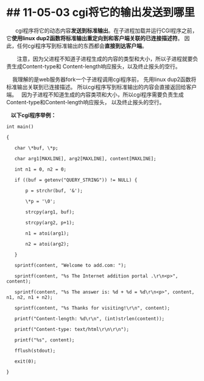 # \## 11-05-03 cgi将它的输出发送到哪里

      cgi程序将它的动态内容**发送到标准输出**。在子进程加载并运行CGI程序之前，它**使用linux dup2函数将标准输出重定向到和客户端关联的已连接描述符**。 因此，任何cgi程序写到标准输出的东西都会**直接到达客户端**。

       注意，因为父进程不知道子进程生成的内容的类型和大小，所以子进程就要负责生成Content-type和 Content-length响应报头，以及终止报头的空行。

    我理解的是web服务器fork一个子进程调用cgi程序前， 先用linux dup2函数将标准输出关联到已连接描述。 所以cgi程序写到标准输出的内容会直接返回给客户端。   因为子进程不知道生成的内容类项和大小，所以cgi程序需要负责生成Content-type和Content-length响应报头， 以及终止报头的空行。

   **以下cgi程序举例：**

```
int main()

{

   char \*buf, \*p;

   char arg1[MAXLINE], arg2[MAXLINE], content[MAXLINE];

   int n1 = 0, n2 = 0;

   if ((buf = getenv("QUERY_STRING")) != NULL) {

       p = strchr(buf, '&');

       \*p = '\0';

       strcpy(arg1, buf);

       strcpy(arg2, p+1);

       n1 = atoi(arg1);

       n2 = atoi(arg2);

   }

   sprintf(content, "Welcome to add.com: ");

   sprintf(content, "%s The Internet addition portal .\r\n<p>", content);

   sprintf(content, "%s The answer is: %d + %d = %d\r\n<p>", content, n1, n2, n1 + n2);

   sprintf(content, "%s Thanks for visiting!\r\n", content);

   printf("Content-length: %d\r\n", (int)strlen(content));

   printf("Content-type: text/html\r\n\r\n");

   printf("%s", content);

   fflush(stdout);

   exit(0);

}
```
